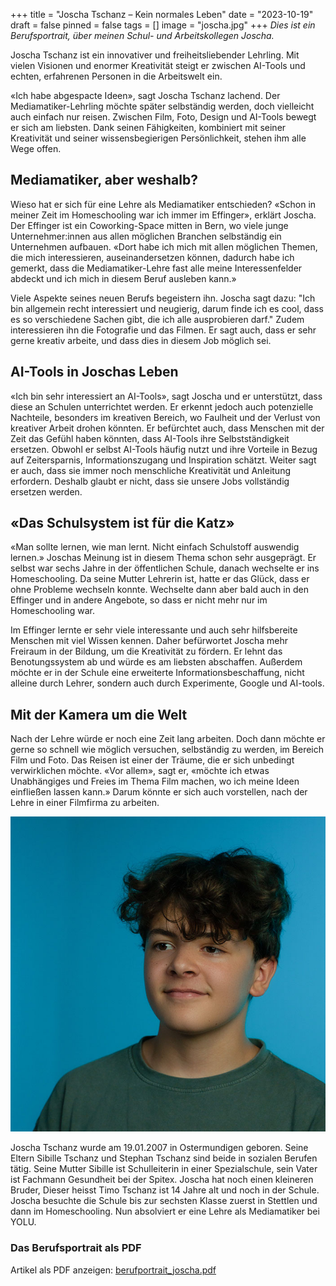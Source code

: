 +++
title = "Joscha Tschanz – Kein normales Leben"
date = "2023-10-19"
draft = false
pinned = false
tags = []
image = "joscha.jpg"
+++
*Dies ist ein Berufsportrait, über meinen Schul- und Arbeitskollegen Joscha.*

Joscha Tschanz ist ein innovativer und freiheitsliebender Lehrling. Mit vielen Visionen und enormer Kreativität steigt er zwischen AI-Tools und echten, erfahrenen Personen in die Arbeitswelt ein.

«Ich habe abgespacte Ideen», sagt Joscha Tschanz lachend. Der Mediamatiker-Lehrling möchte später selbständig werden, doch vielleicht auch einfach nur reisen. Zwischen Film, Foto, Design und AI-Tools bewegt er sich am liebsten. Dank seinen Fähigkeiten, kombiniert mit seiner Kreativität und seiner wissensbegierigen Persönlichkeit, stehen ihm alle Wege offen. 

## Mediamatiker, aber weshalb?

Wieso hat er sich für eine Lehre als Mediamatiker entschieden? «Schon in meiner Zeit im Homeschooling war ich immer im Effinger», erklärt Joscha. Der Effinger ist ein Coworking-Space mitten in Bern, wo viele junge Unternehmer:innen aus allen möglichen Branchen selbständig ein Unternehmen aufbauen. «Dort habe ich mich mit allen möglichen Themen, die mich interessieren, auseinandersetzen können, dadurch habe ich gemerkt, dass die Mediamatiker-Lehre fast alle meine Interessenfelder abdeckt und ich mich in diesem Beruf ausleben kann.» 

Viele Aspekte seines neuen Berufs begeistern ihn. Joscha sagt dazu: "Ich bin allgemein recht interessiert und neugierig, darum finde ich es cool, dass es so verschiedene Sachen gibt, die ich alle ausprobieren darf." Zudem interessieren ihn die Fotografie und das Filmen. Er sagt auch, dass er sehr gerne kreativ arbeite, und dass dies in diesem Job möglich sei. 


## AI-Tools in Joschas Leben

«Ich bin sehr interessiert an AI-Tools», sagt Joscha und er unterstützt, dass diese an Schulen unterrichtet werden. Er erkennt jedoch auch potenzielle Nachteile, besonders im kreativen Bereich, wo Faulheit und der Verlust von kreativer Arbeit drohen könnten. Er befürchtet auch, dass Menschen mit der Zeit das Gefühl haben könnten, dass AI-Tools ihre Selbstständigkeit ersetzen. Obwohl er selbst AI-Tools häufig nutzt und ihre Vorteile in Bezug auf Zeitersparnis, Informationszugang und Inspiration schätzt. Weiter sagt er auch, dass sie immer noch menschliche Kreativität und Anleitung erfordern. Deshalb glaubt er nicht, dass sie unsere Jobs vollständig ersetzen werden. 

## «Das Schulsystem ist für die Katz»

«Man sollte lernen, wie man lernt. Nicht einfach Schulstoff auswendig lernen.» Joschas Meinung ist in diesem Thema schon sehr ausgeprägt. Er selbst war sechs Jahre in der öffentlichen Schule, danach wechselte er ins Homeschooling. Da seine Mutter Lehrerin ist, hatte er das Glück, dass er ohne Probleme wechseln konnte. Wechselte dann aber bald auch in den Effinger und in andere Angebote, so dass er nicht mehr nur im Homeschooling war. 

Im Effinger lernte er sehr viele interessante und auch sehr hilfsbereite Menschen mit viel Wissen kennen. Daher befürwortet Joscha mehr Freiraum in der Bildung, um die Kreativität zu fördern. Er lehnt das Benotungssystem ab und würde es am liebsten abschaffen. Außerdem möchte er in der Schule eine erweiterte Informationsbeschaffung, nicht alleine durch Lehrer, sondern auch durch Experimente, Google und AI-tools.


## Mit der Kamera um die Welt

Nach der Lehre würde er noch eine Zeit lang arbeiten. Doch dann möchte er gerne so schnell wie möglich versuchen, selbständig zu werden, im Bereich Film und Foto. Das Reisen ist einer der Träume, die er sich unbedingt verwirklichen möchte. «Vor allem», sagt er, «möchte ich etwas Unabhängiges und Freies im Thema Film machen, wo ich meine Ideen einfließen lassen kann.» Darum könnte er sich auch vorstellen, nach der Lehre in einer Filmfirma zu arbeiten.

![](joscha.jpg)

Joscha Tschanz wurde am 19.01.2007 in Ostermundigen geboren. Seine Eltern Sibille Tschanz und Stephan Tschanz sind beide in sozialen Berufen tätig. Seine Mutter Sibille ist Schulleiterin in einer Spezialschule, sein Vater ist Fachmann Gesundheit bei der Spitex. Joscha hat noch einen kleineren Bruder, Dieser heisst Timo Tschanz ist 14 Jahre alt und noch in der Schule. Joscha besuchte die Schule bis zur sechsten Klasse zuerst in Stettlen und dann im Homeschooling. Nun absolviert er eine Lehre als Mediamatiker bei YOLU.



### Das Berufsportrait als PDF

Artikel als PDF anzeigen: <a href="/media/berufsportrait_joscha.pdf" target="_blank">berufportrait_joscha.pdf</a>